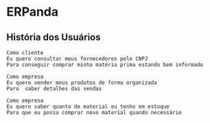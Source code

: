 # ERPanda

## História dos Usuários

```
Como cliente
Eu quero consultar meus fornecedores pelo CNPJ
Para conseguir comprar minha matéria prima estando bem informado
```
```
Como empresa
Eu quero vender meus produtos de forma organizada
Para  saber detalhes das vendas
```
```
Como empresa
Eu quero saber quanto de material eu tenho em estoque
Para que eu possa comprar novo material quando necessário
```
